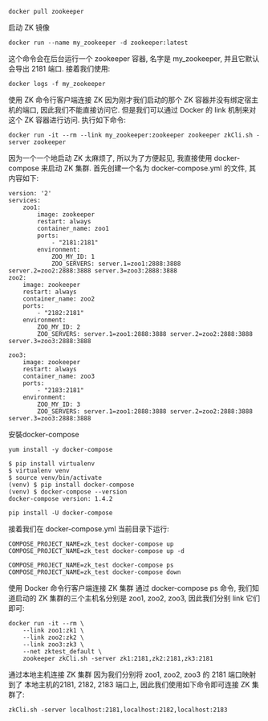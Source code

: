 
    docker pull zookeeper
启动 ZK 镜像

    docker run --name my_zookeeper -d zookeeper:latest
这个命令会在后台运行一个 zookeeper 容器, 名字是 my_zookeeper, 并且它默认会导出 2181 端口.
接着我们使用:
    
    docker logs -f my_zookeeper
使用 ZK 命令行客户端连接 ZK
因为刚才我们启动的那个 ZK 容器并没有绑定宿主机的端口, 因此我们不能直接访问它. 但是我们可以通过 Docker 的 link 机制来对这个 ZK 容器进行访问. 执行如下命令:

    docker run -it --rm --link my_zookeeper:zookeeper zookeeper zkCli.sh -server zookeeper
因为一个一个地启动 ZK 太麻烦了, 所以为了方便起见, 我直接使用 docker-compose 来启动 ZK 集群.
首先创建一个名为 docker-compose.yml 的文件, 其内容如下:

    version: '2'
    services:
        zoo1:
            image: zookeeper
            restart: always
            container_name: zoo1
            ports:
                - "2181:2181"
            environment:
                ZOO_MY_ID: 1
                ZOO_SERVERS: server.1=zoo1:2888:3888 server.2=zoo2:2888:3888 server.3=zoo3:2888:3888
    zoo2:
        image: zookeeper
        restart: always
        container_name: zoo2
        ports:
            - "2182:2181"
        environment:
            ZOO_MY_ID: 2
            ZOO_SERVERS: server.1=zoo1:2888:3888 server.2=zoo2:2888:3888 server.3=zoo3:2888:3888
    
    zoo3:
        image: zookeeper
        restart: always
        container_name: zoo3
        ports:
            - "2183:2181"
        environment:
            ZOO_MY_ID: 3
            ZOO_SERVERS: server.1=zoo1:2888:3888 server.2=zoo2:2888:3888 server.3=zoo3:2888:3888

安裝docker-compose

    yum install -y docker-compose
    
    $ pip install virtualenv
    $ virtualenv venv
    $ source venv/bin/activate
    (venv) $ pip install docker-compose
    (venv) $ docker-compose --version
    docker-compose version: 1.4.2
    
    pip install -U docker-compose

接着我们在 docker-compose.yml 当前目录下运行:
    
    COMPOSE_PROJECT_NAME=zk_test docker-compose up
    COMPOSE_PROJECT_NAME=zk_test docker-compose up -d
    
    COMPOSE_PROJECT_NAME=zk_test docker-compose ps
    COMPOSE_PROJECT_NAME=zk_test docker-compose down
    
使用 Docker 命令行客户端连接 ZK 集群
通过 docker-compose ps 命令, 我们知道启动的 ZK 集群的三个主机名分别是 zoo1, zoo2, zoo3, 因此我们分别 link 它们即可:

    docker run -it --rm \
        --link zoo1:zk1 \
        --link zoo2:zk2 \
        --link zoo3:zk3 \
        --net zktest_default \
        zookeeper zkCli.sh -server zk1:2181,zk2:2181,zk3:2181

通过本地主机连接 ZK 集群
因为我们分别将 zoo1, zoo2, zoo3 的 2181 端口映射到了 本地主机的2181, 2182, 2183 端口上, 因此我们使用如下命令即可连接 ZK 集群了:

    zkCli.sh -server localhost:2181,localhost:2182,localhost:2183

    
